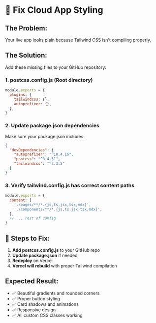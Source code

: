 # 🎨 Fix Cloud App Styling

## The Problem:
Your live app looks plain because Tailwind CSS isn't compiling properly.

## The Solution:
Add these missing files to your GitHub repository:

### 1. **postcss.config.js** (Root directory)
```javascript
module.exports = {
  plugins: {
    tailwindcss: {},
    autoprefixer: {},
  },
}
```

### 2. **Update package.json** dependencies
Make sure your package.json includes:
```json
{
  "devDependencies": {
    "autoprefixer": "^10.4.16",
    "postcss": "^8.4.31", 
    "tailwindcss": "^3.3.5"
  }
}
```

### 3. **Verify tailwind.config.js** has correct content paths
```javascript
module.exports = {
  content: [
    './pages/**/*.{js,ts,jsx,tsx,mdx}',
    './components/**/*.{js,ts,jsx,tsx,mdx}',
  ],
  // ... rest of config
}
```

## 🚀 Steps to Fix:

1. **Add postcss.config.js** to your GitHub repo
2. **Update package.json** if needed  
3. **Redeploy** on Vercel
4. **Vercel will rebuild** with proper Tailwind compilation

## Expected Result:
- ✅ Beautiful gradients and rounded corners
- ✅ Proper button styling  
- ✅ Card shadows and animations
- ✅ Responsive design
- ✅ All custom CSS classes working